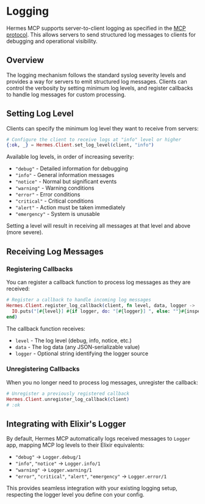 # Logging

Hermes MCP supports server-to-client logging as specified in the [MCP protocol](https://spec.modelcontextprotocol.io/specification/2024-11-05/server/utilities/logging/). This allows servers to send structured log messages to clients for debugging and operational visibility.

## Overview

The logging mechanism follows the standard syslog severity levels and provides a way for servers to emit structured log messages. Clients can control the verbosity by setting minimum log levels, and register callbacks to handle log messages for custom processing.

## Setting Log Level

Clients can specify the minimum log level they want to receive from servers:

```elixir
# Configure the client to receive logs at "info" level or higher
{:ok, _} = Hermes.Client.set_log_level(client, "info")
```

Available log levels, in order of increasing severity:
- `"debug"` - Detailed information for debugging
- `"info"` - General information messages
- `"notice"` - Normal but significant events
- `"warning"` - Warning conditions
- `"error"` - Error conditions
- `"critical"` - Critical conditions
- `"alert"` - Action must be taken immediately
- `"emergency"` - System is unusable

Setting a level will result in receiving all messages at that level and above (more severe).

## Receiving Log Messages

### Registering Callbacks

You can register a callback function to process log messages as they are received:

```elixir
# Register a callback to handle incoming log messages
Hermes.Client.register_log_callback(client, fn level, data, logger ->
  IO.puts("[#{level}] #{if logger, do: "[#{logger}] ", else: ""}#{inspect(data)}")
end)
```

The callback function receives:
- `level` - The log level (debug, info, notice, etc.)
- `data` - The log data (any JSON-serializable value)
- `logger` - Optional string identifying the logger source

### Unregistering Callbacks

When you no longer need to process log messages, unregister the callback:

```elixir
# Unregister a previously registered callback
Hermes.Client.unregister_log_callback(client)
# :ok
```

## Integrating with Elixir's Logger

By default, Hermes MCP automatically logs received messages to `Logger` app, mapping MCP log levels to their Elixir equivalents:

- `"debug"` → `Logger.debug/1`
- `"info"`, `"notice"` → `Logger.info/1`
- `"warning"` → `Logger.warning/1`
- `"error"`, `"critical"`, `"alert"`, `"emergency"` → `Logger.error/1`

This provides seamless integration with your existing logging setup, respecting the logger level you
define con your config.
